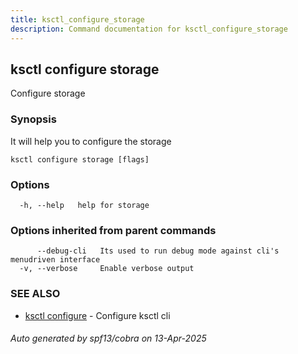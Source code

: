 ```yaml
---
title: ksctl_configure_storage
description: Command documentation for ksctl_configure_storage
---
```


## ksctl configure storage

Configure storage

### Synopsis

It will help you to configure the storage

```
ksctl configure storage [flags]
```

### Options

```
  -h, --help   help for storage
```

### Options inherited from parent commands

```
      --debug-cli   Its used to run debug mode against cli's menudriven interface
  -v, --verbose     Enable verbose output
```

### SEE ALSO

* [ksctl configure](ksctl_configure.md)	 - Configure ksctl cli

###### Auto generated by spf13/cobra on 13-Apr-2025
